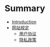 # Summary

* [Introduction](README.md)
* [网站规定](/terms/README.md)
  * [用户协议](/terms/terms-for-users.md)
  * [隐私政策](/terms/terms-of-privacy.md)
